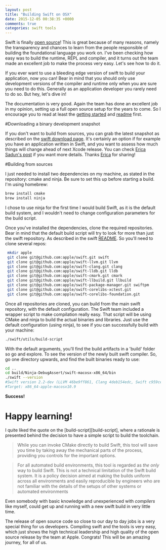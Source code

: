 ```yaml
---
layout: post
title: "Building Swift on OSX"
date: 2015-12-05 00:38:35 +0000
comments: true
categories: swift tools
---
```


Swift is finally [open source][swift-org]! This is great because of many reasons, namely the transparency and chances to learn from the people responsible of building the foundational language you work on. I've been checking how easy was to build the runtime, REPL and compiler, and it turns out the team made an excellent job to make the process very easy. Let's see how to do it.

<!-- more -->

If you ever want to use a bleeding edge version of swift to build your application, now you can! Bear in mind that you should only use development versions of the compiler and runtime only when you are sure you need to do this. Generally as an application developer you rarely need to do so. But hey, let's dive in!

The documentation is very good. Again the team has done an excellent job in my opinion, setting up a full open source setup for the years to come. So I encourage you to read at least the [getting started][swift-started] and [readme][swift-readme] first. 

#Downloading a binary development snapshot

If you don't want to build from sources, you can grab the latest snapshot as described on the [swift download page][swift-download]. It's certainly an option if for example you have an application written in Swift, and you want to assess how much things will change ahead of next Xcode release. You can check [Erica Sadun's post][erica-swift-2.2] if you want more details. Thanks [Erica][erica-twitter] for sharing!

#Building from sources

I just needed to install two dependencies on my machine, as stated in the repository: cmake and ninja. Be sure to set this up before starting a build. I'm using homebrew:

```bash
brew install cmake
brew install ninja
```

I chose to use ninja for the first time I would build Swift, as it is the default build system, and I wouldn't need to change configuration parameters for the build script.

Once you've installed the dependencies, clone the required repositories. Bear in mind that the default build script will try to look for more than just the swift repository. As described in the swift [README][swift-readme]. So you'll need to clone several repos:

```bash
 mkdir apple
 git clone git@github.com:apple/swift.git swift
 git clone git@github.com:apple/swift-llvm.git llvm
 git clone git@github.com:apple/swift-clang.git clang
 git clone git@github.com:apple/swift-lldb.git lldb
 git clone git@github.com:apple/swift-cmark.git cmark
 git clone git@github.com:apple/swift-llbuild.git llbuild
 git clone git@github.com:apple/swift-package-manager.git swiftpm
 git clone git@github.com:apple/swift-corelibs-xctest.git
 git clone git@github.com:apple/swift-corelibs-foundation.git
```

Once all repositories are cloned, you can build from the main swift repository, with the default configuration. The Swift team included a wrapper script to make compilation really easy. That script will be using CMake and ninja to build the actual binaries and libraries. Just use the default configuration (using ninja), to see if you can successfully build with your machine:

```bash
./swift/utils/build-script
```

With the default arguments, you'll find the build artifacts in a 'build' folder so go and explore. To see the version of the newly built swift compiler. So, go one directory upwards, and find the built binaries ready to use:

```bash
cd ..
cd build/Ninja-DebugAssert/swift-macosx-x86_64/bin
./swift --version
#Swift version 2.2-dev (LLVM 46be9ff861, Clang 4deb154edc, Swift c959ce2c83)
#Target: x86_64-apple-macosx10.9
```

**Success!**

# Happy learning!

I quite liked the quote on the [build-script][build-script], where a rationale is presented behind the decision to have a simple script to build the toolchain. 

> While you can invoke CMake directly to build Swift, this tool will save you
time by taking away the mechanical parts of the process, providing you controls
for the important options.

> For all automated build environments, this tool is regarded as *the* *only* way
to build Swift.  This is not a technical limitation of the Swift build system.
It is a policy decision aimed at making the builds uniform across all
environments and easily reproducible by engineers who are not familiar with the
details of the setups of other systems or automated environments

Even somebody with basic knowledge and unexperienced with *compilers* like myself, could get up and running with a new swift build in very little time.

The release of open source code so close to our day to day jobs is a very special thing for us developers. Compiling swift and the tools is very easy, which just shows the high technical leadership and high quality of the open source release by the team at Apple. Congrats! This will be an amazing journey, for all of us.

[swift-org]: http://swift.org
[swift-started]: https://swift.org/getting-started/
[swift-readme]: https://github.com/apple/swift/blob/master/README.md 
[swift-download]: https://swift.org/download/
[erica-swift-2.2]: http://ericasadun.com/2015/12/03/how-to-compile-with-xcode-and-swift-2-2/
[erica-twitter]: https://twitter.com/ericasadun
